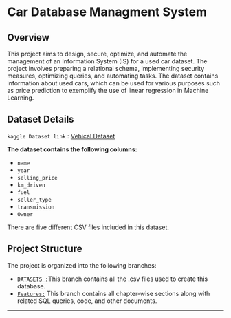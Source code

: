  # Car Database Managment System

## Overview

This project aims to design, secure, optimize, and automate the management of an Information System (IS) for a used car dataset. The project involves preparing a relational schema, implementing security measures, optimizing queries, and automating tasks. The dataset contains information about used cars, which can be used for various purposes such as price prediction to exemplify the use of linear regression in Machine Learning.

## Dataset Details
`kaggle Dataset link` : [Vehical Dataset](https://www.kaggle.com/datasets/nehalbirla/vehicle-dataset-from-cardekho?select=car+details+v4.csv)

**The dataset contains the following columns:**
- `name`
- `year`
- `selling_price`
- `km_driven`
- `fuel`
- `seller_type`
- `transmission`
- `Owner`

There are five different CSV files included in this dataset.

## Project Structure

The project is organized into the following branches:
- [`DATASETS :`](https://github.com/Krutik-Vanjara/VEHICLE_DATABASE/tree/DATASET)This branch contains all the .csv files used to create this database.
- [`Features:`](https://github.com/Krutik-Vanjara/VEHICLE_DATABASE/tree/Features) This branch contains all chapter-wise sections along with related SQL queries, code, and other documents.
-------------------------------------------------------------------------------------------------------------------------------------------------------------------------------------------------------------

<!-- # Car Database Relational Schema

This Branch contains the relational schema for a car database. The schema is designed to store information about cars, their features, specifications, dimensions, and ownership details.

## Table of Contents

- [Entities and Tables](#entities-and-tables)
- [Relational Schema Design](#relational-schema-design)
  - [Cars Table](#cars-table)
  - [Features Table](#features-table)
  - [Specifications Table](#specifications-table)
  - [Dimensions Table](#dimensions-table)
  - [Ownership Table](#ownership-table)


## Entities and Tables

The database is organized into the following entities and tables:

1. **Cars**
2. **Features**
3. **Specifications**
4. **Dimensions**
5. **Ownership**

## Relational Schema Design

### Cars Table

Stores basic information about each car.

- **Columns:**
  - `CAR_ID` (Primary Key)
  - `MAKE`
  - `MODEL`
  - `PRICE`
  - `YEAR`
  - `FUEL_TYPE`
  - `LOCATION`
  - `TRANSMISSION`

### Features Table

Stores additional features of each car.

- **Columns:**
  - `FEATURE_ID` (Primary Key)
  - `CAR_ID` (Foreign Key)
  - `COLOR`
  - `SEATING_CAPACITY`
  - `FUEL_TANK_CAPACITY`

### Specifications Table

Stores technical specifications of each car.

- **Columns:**
  - `SPEC_ID` (Primary Key)
  - `CAR_ID` (Foreign Key)
  - `ENGINE`
  - `MAX_POWER`
  - `MAX_TORQUE`
  - `DRIVETRAIN`

### Dimensions Table

Stores dimensional details of each car.

- **Columns:**
  - `DIMENSION_ID` (Primary Key)
  - `CAR_ID` (Foreign Key)
  - `LENGTH`
  - `WIDTH`
  - `HEIGHT`

### Ownership Table

Stores ownership and seller information of each car.

- **Columns:**
  - `OWNERSHIP_ID` (Primary Key)
  - `CAR_ID` (Foreign Key)
  - `OWNER`
  - `SELLER_TYPE`
  - `KILOMETER`
  -----------------------------------------------------------------------------------------------------------------------------------------------------------------------------------------------------------
# Features = All chapters

## This branch contains all code and queries related to the chapters.
- [Chapter 1: Preparing Your Relational Schema](#chapter-1-preparing-your-relational-schema)
- [Chapter 2: Security and User Management](#chapter-2-Security-and-User-Management)
- [ Chapter 3: Queries and Optimization](#Chapter-3-Queries-and-Optimization)
- [Chapter 4: Automation of the Information System](#Chapter-4-Automation-of-the-Information-System)
- [Chapter 5: Graphical Interface](#Chapter-5-Graphical-Interface)


## Chapter 1: Preparing Your Relational Schema
- This database schema manages comprehensive information about cars, covering specifications, features, ownership, and dimensions. It includes five tables: CarDetails, CarSpecifications, CarFeatures, CarOwnership, and CarDimensions. 

- [You can see here in details](https://github.com/Krutik-Vanjara/VEHICLE_DATABASE/tree/DATASET)
## Chapter 2: Security and User Management
 **Overview**
This section details user and role management in the car management system, ensuring appropriate access levels to database tables for different users. The system accommodates three user types: admin, manager, and regular users, each with distinct roles and permissions.
  
 **Users and Roles**
  
**`1. Admin User (C##admin_user)`**

  - **Role:** C##admin_role  
  - **Permissions:** Full access to all tables (CarDetails, CarSpecifications, CarFeatures, CarOwnership, CarDimensions). 
  
**`2.Manager User (C##manager_user)`**  

  - **Role:** C##manager_role  
  - **Permissions:** Modify access (read, insert, update) to all tables, with no Data Definition Language (DDL) permissions.  
  
**`3.Regular User (C##regular_user)`** 

  - **Role:** C##regular_role  
  - **Permissions:** Read-only access to all tables.
  
**`Role Creation and Privileges`**

  - **Admin Role (C##admin_role):** Full access to all tables.  
  - **Manager Role (C##manager_role):** Select, insert, and update privileges on all tables.  
  - **Regular Role (C##regular_role):** Select privileges on all tables.  
  
**`Assigning Roles to Users`** 

 -  C##admin_role is assigned to C##admin_user.  
 -  C##manager_role is assigned to C##manager_user.  
 -  C##regular_role is assigned to C##regular_user. 
  
**`Password Policy`**  

  The default profile is modified to set a 90-day password lifetime, requiring periodic password changes.  
  
**`Views for Restricted Access`**

A view, CarDetails_View, is created to limit access to specific columns (Car_ID, Make, Model) for users with the C##regular_role, ensuring the underlying table remains secure by restricting access to other columns.

## Chapter 3: Queries and Optimization

**Overview**

This section presents SQL queries to retrieve and analyze data from the car management system, including car listings with specifications, average price calculations, price rankings, and query performance optimization.

Optimize query results here. : [`QUERY`](Optimized_result.pdf)

## Chapter 4: Automation of the Information System

**Overview**

-This section describes the triggers, functions, and procedures implemented to manage and automate various operations within the car management system. These include logging deletions, restricting user actions, calculating total car values, updating car prices, and counting cars based on specific criteria.

**Triggers**
-Trigger to Print Message on New Record Insertion

## Chapter 5: Graphical Interface

 - [`Gui1`](Bonus.py)  This GUI application combines Python's cx_Oracle library with Tkinter to manage a car database. Users can input multiple locations and fuel types, retrieve the count of cars matching their criteria, and view the results in an intuitive interface. It also offers a feature to generate and save detailed reports as CSV files, utilizing Oracle SQL for dynamic data retrieval and visualization.
   
- [`GUI2`](gui_system.py) The Car Database Management System is a Tkinter-based GUI application for managing and filtering car details stored in an Oracle database. It features a user-friendly interface that allows users to dynamically select up to three columns for data filtering, with column names sourced directly from the database schema. Upon selection, the application retrieves and displays distinct values in dropdown menus for precise filtering. Results are shown in a table, supported by dynamically constructed SQL queries. Users can also export the filtered data as a CSV file for further analysis or sharing. Utilizing the cx_Oracle library for database connectivity, the system ensures smooth interaction with the Oracle database. Designed for car inventory management, the GUI simplifies complex filtering and data management processes, making it accessible to users without SQL expertise. With real-time query construction, dynamic value fetching, and CSV export, this application offers an efficient and intuitive solution for managing car records.
## To run this GUI, first install the dependencies:

## Installation Instructions

To install the required dependencies, run the following command in your terminal:

```python
pip install tkinter cx_Oracle csv python3
```

-  Clone these two files:
-  (# [gui_system.py](gui_system.py))
-  (# [Bonus](Bonus.py))

## GUI SCREENSHOOTS
![G1](g1.jpg)
![G2](g2.jpg)-->
  
 <!--## Chapter 1

Database Schema for Car Management System
Overview
This database schema is designed to manage detailed information about cars, including their specifications, features, ownership, and dimensions. The schema consists of five tables: CarDetails, CarSpecifications, CarFeatures, CarOwnership, and CarDimensions.

# Tables and Their Descriptions
# CarDetails

# Purpose: Stores basic information about each car.

Columns:
 Car_ID: Primary key, unique identifier for each car.
 Make: Manufacturer of the car.
 Model: Model of the car.
 Price: Price of the car (must be non-negative).
 Year: Year of manufacture (must be between 1886 and 9999).
 Fuel_Type: Type of fuel the car uses.
 Location: Location of the car.
 Transmission: Type of transmission (e.g., automatic, manual).
 CarSpecifications

# Purpose: Stores technical specifications of each car.

Columns:
 Spec_ID: Primary key, unique identifier for each specification.
 Car_ID: Foreign key referencing CarDetails.
 Engine: Engine type.
 Max_Power: Maximum power output.
 Max_Torque: Maximum torque.
 Drivetrain: Type of drivetrain (e.g., FWD, RWD, AWD).
 CarFeatures

# Purpose: Stores additional features of each car.

Columns:
 Feature_ID: Primary key, unique identifier for each feature.
 Car_ID: Foreign key referencing CarDetails.
 Color: Color of the car.
 Seating_Capacity: Number of seats.
 Fuel_Tank_Capacity: Capacity of the fuel tank.
 CarOwnership

# Purpose: Stores ownership and usage information of each car.

Columns:
 Ownership_ID: Primary key, unique identifier for each ownership record.
 Car_ID: Foreign key referencing CarDetails.
 Owner: Name of the owner.
 Seller_Type: Type of seller (e.g., individual, dealer).
 Kilometer: Kilometers driven.
 CarDimensions

# Purpose: Stores dimensional information of each car.

Columns:
 Dimension_ID: Primary key, unique identifier for each dimension record.
 Car_ID: Foreign key referencing CarDetails.
 Length: Length of the car.
 Width: Width of the car.
 Height: Height of the car.
 User and Schema Management
 
# A new user C##car_schema is created and granted DBA privileges.
# The session is set to use the C##car_schema schema for creating tables.

Constraints
 Primary keys ensure uniqueness for each record.
 Foreign keys maintain referential integrity between tables.
 Check constraints ensure valid data entry for Price and Year.


## Chapter 2

User and Role Management for Car Management System
Overview
This section outlines the user and role management for the car management system, ensuring that different users have appropriate access levels to the database tables. The system includes three types of users: admin, manager, and regular users, each with specific roles and permissions.

Users and Roles
Admin User (C##admin_user)

Role: C##admin_role
Permissions: Full access to all tables (CarDetails, CarSpecifications, CarFeatures, CarOwnership, CarDimensions).
Manager User (C##manager_user)

Role: C##manager_role
Permissions: Modify access (read, insert, update) to all tables, but no Data Definition Language (DDL) permissions.
Regular User (C##regular_user)

Role: C##regular_role
Permissions: Read-only access to all tables.
Role Creation and Privileges
Admin Role (C##admin_role): Granted full access to all tables.
Manager Role (C##manager_role): Granted select, insert, and update privileges on all tables.
Regular Role (C##regular_role): Granted select privileges on all tables.
Assigning Roles to Users
C##admin_role is assigned to C##admin_user.
C##manager_role is assigned to C##manager_user.
C##regular_role is assigned to C##regular_user.
Password Policy
The default profile is altered to set the password lifetime to 90 days, ensuring that passwords expire and need to be changed periodically.
Views for Restricted Access
A view CarDetails_View is created to restrict access to only specific columns (Car_ID, Make, Model) for users assigned to the C##regular_role. This ensures that the underlying table remains secure, with access to other columns restricted.

## Chapter 3

Queries for Car Management System
Overview
This section provides a set of SQL queries designed to retrieve and analyze data from the car management system. These queries cover various aspects such as listing cars with their specifications, calculating average prices, ranking cars by price, and optimizing query performance.

Queries and Their Descriptions

List All Cars with Specifications and Features

SELECT cd.Car_ID, cd.Make, cd.Model, cs.Engine, cs.Max_Power, cf.Color, cf.Seating_Capacity
FROM C##car_schema.CarDetails cd
JOIN C##car_schema.CarSpecifications cs ON cd.Car_ID = cs.Car_ID
JOIN C##car_schema.CarFeatures cf ON cd.Car_ID = cf.Car_ID;
Purpose: Retrieves a list of all cars along with their specifications and features.

Calculate Average Price of Cars by Fuel Type


SELECT Fuel_Type, ROUND(AVG(Price),2) AS Average_Price
FROM C##car_schema.CarDetails
GROUP BY Fuel_Type
ORDER BY Average_Price DESC;
Purpose: Calculates the average price of cars grouped by fuel type and orders the results by average price in descending order.
Find Cars Priced Higher Than the Average Price


SELECT Car_ID, Make, Model, Price
FROM C##car_schema.CarDetails
WHERE Price > (SELECT ROUND(AVG(Price),2) FROM C##car_schema.CarDetails);
Purpose: Identifies cars whose price is higher than the average price of all cars.
Rank Cars by Price Within Each Fuel Type


SELECT Car_ID, Make, Model, Price, Fuel_Type,
       RANK() OVER (PARTITION BY Fuel_Type ORDER BY Price DESC) AS Price_Rank
FROM C##car_schema.CarDetails;
Purpose: Ranks cars by price within each fuel type category.
Find Cars with Specifications but Missing Ownership Details


SELECT cd.Car_ID, cd.Make, cd.Model, cd.price, cd.year
FROM C##car_schema.CarDetails cd
LEFT JOIN C##car_schema.CarOwnership co ON cd.Car_ID = co.Car_ID
WHERE co.Car_ID IS NOT NULL;
Purpose: Identifies cars that have specifications but are missing ownership details.
Total Number of Cars by Location and Their Average Price


SELECT cd.Location, COUNT(cd.Car_ID) AS Total_Cars, ROUND(AVG(cd.Price),2) AS Average_Price
FROM C##car_schema.CarDetails cd
JOIN C##car_schema.CarOwnership co ON cd.Car_ID = co.Car_ID
GROUP BY cd.Location
ORDER BY Total_Cars DESC;
Purpose: Calculates the total number of cars and their average price grouped by location.
List Specific Cars with Their Specifications and Features


SELECT cd.Make, cd.Model, cd.price, cs.Engine, cs.Max_Power, cf.Color, cf.Seating_Capacity, cf.fuel_tank_capacity
FROM C##car_schema.CarDetails cd
JOIN C##car_schema.CarSpecifications cs ON cd.Car_ID = cs.Car_ID
JOIN C##car_schema.CarFeatures cf ON cd.Car_ID = cf.Car_ID
WHERE cd.Make IN ('Toyota', 'Honda');
Purpose: Lists specific cars (e.g., Toyota, Honda) along with their specifications and features.
Optimized Queries
Optimized Query with Index


CREATE INDEX idx_fuel_type ON C##car_schema.CarDetails(Fuel_Type);

SELECT Car_ID, Make, Model, Fuel_Type
FROM C##car_schema.CarDetails
WHERE Fuel_Type = 'Petrol';
Purpose: Creates an index on the Fuel_Type column to optimize queries filtering by fuel type.
Optimized Query with Rewritten Join


SELECT cd.Car_ID, cd.Make, cd.Model, cd.Price
FROM C##car_schema.CarDetails cd
JOIN (SELECT AVG(Price) AS AvgPrice FROM C##car_schema.CarDetails) avg_table
ON cd.Price > avg_table.AvgPrice;
Purpose: Optimizes the query to find cars priced higher than the average price using a subquery join.
Optimized Query of Join with Index


CREATE INDEX idx_car_id ON C##car_schema.CarFeatures(Car_ID);

SELECT cd.Car_ID, cd.Make, cd.Model, cf.Color
FROM C##car_schema.CarDetails cd
JOIN C##car_schema.CarFeatures cf ON cd.Car_ID = cf.Car_ID;
Purpose: Creates an index on the Car_ID column in the CarFeatures table to optimize join operations.
Optimized Query Using CTE


WITH AvgPricePerFuel AS (
    SELECT Fuel_Type, ROUND(AVG(Price), 2) AS Average_Price
    FROM C##car_schema.CarDetails
    GROUP BY Fuel_Type
)
SELECT *
FROM AvgPricePerFuel
ORDER BY Average_Price DESC;
Purpose: Uses a Common Table Expression (CTE) to calculate the average price of cars by fuel type and orders the results by average price in descending order.

## Chapter 4

riggers, Functions, and Procedures for Car Management System
Overview
This section describes the triggers, functions, and procedures implemented to manage and automate various operations within the car management system. These include logging deletions, restricting user actions, calculating total car values, updating car prices, and counting cars based on specific criteria.

Triggers
Trigger to Print Message on New Record Insertion


CREATE OR REPLACE TRIGGER trg_update_statistics
AFTER INSERT ON C##car_schema.CarDetails
FOR EACH ROW
BEGIN
    DBMS_OUTPUT.PUT_LINE('A new car record was inserted with Car_ID: ' || :NEW.Car_ID);
END;
Purpose: Prints a message to the console every time a new record is added to the CarDetails table.
Trigger to Log Deletions from CarSpecifications


CREATE TABLE C##car_schema.Log_Delete_Specifications (
    Log_ID NUMBER GENERATED BY DEFAULT AS IDENTITY PRIMARY KEY,
    Spec_ID NUMBER,
    Deleted_On DATE DEFAULT SYSDATE
);

CREATE OR REPLACE TRIGGER trg_log_deletions
BEFORE DELETE ON C##car_schema.CarSpecifications
FOR EACH ROW
BEGIN
    INSERT INTO C##car_schema.Log_Delete_Specifications (Spec_ID)
    VALUES (:OLD.Spec_ID);
END;
Purpose: Logs deletions from the CarSpecifications table by inserting the deleted Spec_ID into a log table.
Trigger to Restrict DELETE or UPDATE by Regular User


CREATE OR REPLACE TRIGGER trg_restrict_regular_user
BEFORE DELETE OR UPDATE ON C##car_schema.CarDetails
FOR EACH ROW
BEGIN
    IF SYS_CONTEXT('USERENV', 'SESSION_USER') = 'C##REGULAR_USER' THEN
        RAISE_APPLICATION_ERROR(-20001, 'You don''t have sufficient privileges');
    END IF;
END;
Purpose: Prevents the regular user from performing DELETE or UPDATE operations on the CarDetails table.
Functions
Function to Calculate Total Car Value


CREATE OR REPLACE FUNCTION get_total_car_value
RETURN NUMBER IS
    total_value NUMBER;
BEGIN
    SELECT SUM(Price)
    INTO total_value
    FROM C##car_schema.CarDetails;
    RETURN total_value;
END;
Purpose: Calculates the total value of all cars in the CarDetails table.
Usage:

SELECT get_total_car_value() AS Total_Value FROM DUAL;
Function to Calculate Total Car Value by Make


CREATE OR REPLACE FUNCTION get_total_car_value_by_make (
    p_make IN VARCHAR2
)
RETURN NUMBER IS
    total_value NUMBER;
BEGIN
    SELECT SUM(Price)
    INTO total_value
    FROM C##car_schema.CarDetails
    WHERE Make = p_make;
    RETURN NVL(total_value, 0);
END;
Purpose: Calculates the total value of cars for a specific make.
Usage:

SELECT get_total_car_value_by_make('Toyota') AS Total_Value FROM DUAL;
SELECT get_total_car_value_by_make('Honda') AS Total_Value FROM DUAL;
Procedures
Procedure to Update Car Price


CREATE OR REPLACE PROCEDURE update_car_price (
    p_car_id IN NUMBER,
    p_new_price IN NUMBER
) AS
BEGIN
    UPDATE C##car_schema.CarDetails
    SET Price = p_new_price
    WHERE Car_ID = p_car_id;
    COMMIT;
END;
Purpose: Updates the price of a specific car.
Usage:

BEGIN
    update_car_price(1, 25000);
END;
Procedure to Count Cars by Location and Fuel Type


CREATE OR REPLACE PROCEDURE get_car_count_by_location (
    p_location IN VARCHAR2,
    p_fuel_type IN VARCHAR2,
    car_count OUT NUMBER
) AS
BEGIN
    SELECT COUNT(*)
    INTO car_count
    FROM C##car_schema.CarDetails
    WHERE Location = p_location AND Fuel_Type = p_fuel_type;
END;
Purpose: Counts the number of cars based on location and fuel type.
Usage:

DECLARE
    count_result NUMBER;
BEGIN
    get_car_count_by_location('Pune', 'Petrol', count_result);
    DBMS_OUTPUT.PUT_LINE('Number of cars in Pune with Petrol: ' || count_result);
END;-->
